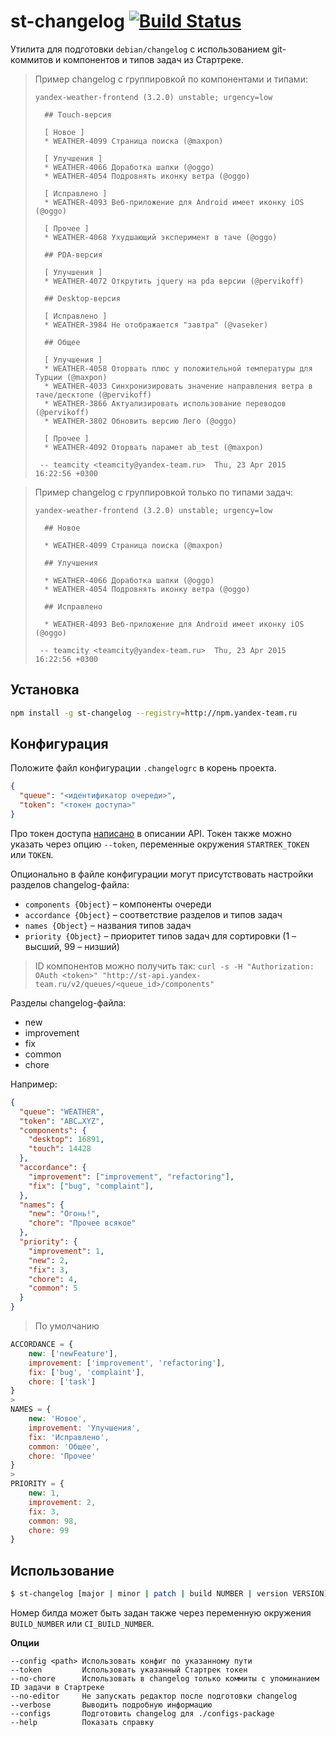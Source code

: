 # st-changelog [![Build Status](https://drone.yandex-team.ru/api/badges/maxpon/st-changelog/status.svg?branch=master&style=flat)](https://drone.yandex-team.ru/maxpon/st-changelog)

Утилита для подготовки `debian/changelog` с использованием git-коммитов и компонентов и типов задач из Стартреке.

> Пример changelog с группировкой по компонентами и типами:
> ```
> yandex-weather-frontend (3.2.0) unstable; urgency=low
>
>   ## Touch-версия
>
>   [ Новое ]
>   * WEATHER-4099 Страница поиска (@maxpon)
>
>   [ Улучшения ]
>   * WEATHER-4066 Доработка шапки (@oggo)
>   * WEATHER-4054 Подровнять иконку ветра (@oggo)
>
>   [ Исправлено ]
>   * WEATHER-4093 Веб-приложение для Android имеет иконку iOS (@oggo)
>
>   [ Прочее ]
>   * WEATHER-4068 Ухудшающий эксперимент в таче (@oggo)
>
>   ## PDA-версия
>
>   [ Улучшения ]
>   * WEATHER-4072 Открутить jquery на pda версии (@pervikoff)
>
>   ## Desktop-версия
>
>   [ Исправлено ]
>   * WEATHER-3984 Не отображается "завтра" (@vaseker)
>
>   ## Общее
>
>   [ Улучшения ]
>   * WEATHER-4058 Оторвать плюс у положительной температуры для Турции (@maxpon)
>   * WEATHER-4033 Синхронизировать значение направления ветра в таче/десктопе (@pervikoff)
>   * WEATHER-3866 Актуализировать использование переводов (@pervikoff)
>   * WEATHER-3802 Обновить версию Лего (@oggo)
>
>   [ Прочее ]
>   * WEATHER-4092 Оторвать парамет ab_test (@maxpon)
>
>  -- teamcity <teamcity@yandex-team.ru>  Thu, 23 Apr 2015 16:22:56 +0300
> ```

> Пример changelog с группировкой только по типами задач:
> ```
> yandex-weather-frontend (3.2.0) unstable; urgency=low
>
>   ## Новое
>
>   * WEATHER-4099 Страница поиска (@maxpon)
>
>   ## Улучшения
>
>   * WEATHER-4066 Доработка шапки (@oggo)
>   * WEATHER-4054 Подровнять иконку ветра (@oggo)
>
>   ## Исправлено
>
>   * WEATHER-4093 Веб-приложение для Android имеет иконку iOS (@oggo)
>
>  -- teamcity <teamcity@yandex-team.ru>  Thu, 23 Apr 2015 16:22:56 +0300
> ```

## Установка

```bash
npm install -g st-changelog --registry=http://npm.yandex-team.ru
```

## Конфигурация

Положите файл конфигурации `.changelogrc` в корень проекта.

```json
{
  "queue": "<идентификатор очереди>",
  "token": "<токен доступа>"
}
```

Про токен доступа [написано](https://wiki.yandex-team.ru/tracker/api/#avtorizacija) в описании API. Токен также можно указать через опцию `--token`, переменные окружения `STARTREK_TOKEN` или `TOKEN`.

Опционально в файле конфигурации могут присутствовать настройки разделов changelog-файла:

 * `components {Object}` – компоненты очереди
 * `accordance {Object}` – соответствие разделов и типов задач
 * `names {Object}` – названия типов задач
 * `priority {Object}` – приоритет типов задач для сортировки (1 – высший, 99 – низший)

> ID компонентов можно получить так:
> `curl -s -H "Authorization: OAuth <token>" "http://st-api.yandex-team.ru/v2/queues/<queue_id>/components"`

Разделы changelog-файла:

 * new
 * improvement
 * fix
 * common
 * chore

Например:

```json
{
  "queue": "WEATHER",
  "token": "ABC…XYZ",
  "components": {
    "desktop": 16891,
    "touch": 14428
  },
  "accordance": {
    "improvement": ["improvement", "refactoring"],
    "fix": ["bug", "complaint"],
  },
  "names": {
    "new": "Огонь!",
    "chore": "Прочее всякое"
  },
  "priority": {
    "improvement": 1,
    "new": 2,
    "fix": 3,
    "chore": 4,
    "common": 5
  }
}
```

> По умолчанию
```js
ACCORDANCE = {
    new: ['newFeature'],
    improvement: ['improvement', 'refactoring'],
    fix: ['bug', 'complaint'],
    chore: ['task']
}
>
NAMES = {
    new: 'Новое',
    improvement: 'Улучшения',
    fix: 'Исправлено',
    common: 'Общее',
    chore: 'Прочее'
}
>
PRIORITY = {
    new: 1,
    improvement: 2,
    fix: 3,
    common: 98,
    chore: 99
}
```

## Использование

```bash
$ st-changelog [major | minor | patch | build NUMBER | version VERSION] <options>
```

Номер билда может быть задан также через переменную окружения `BUILD_NUMBER` или `CI_BUILD_NUMBER`.

**Опции**

```
--config <path> Использовать конфиг по указанному пути
--token         Использовать указанный Стартрек токен
--no-chore      Использовать в changelog только коммиты с упоминанием ID задачи в Стартреке
--no-editor     Не запускать редактор после подготовки changelog
--verbose       Выводить подробную информацию
--configs       Подготовить changelog для ./configs-package
--help          Показать справку
```
